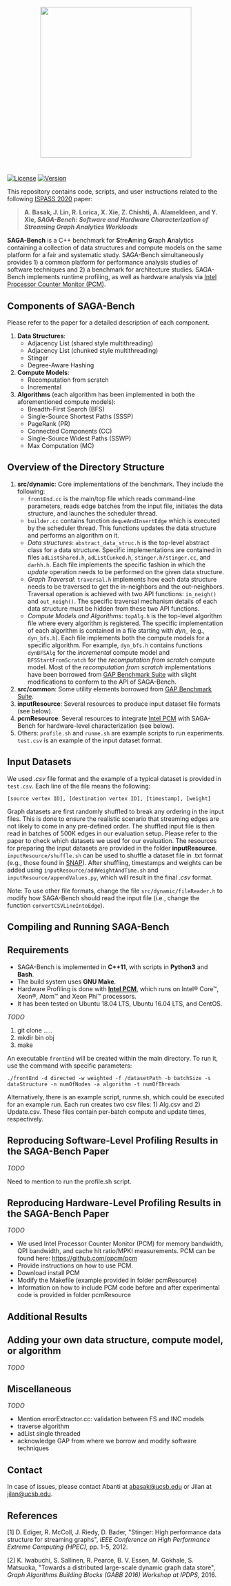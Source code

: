<p align="center"><img src="https://github.com/abasak24/SAGA-Bench/blob/master/img/saga.png" width="350"></p>

#

[![License](https://img.shields.io/badge/License-BSD%203--Clause-blue.svg)](https://opensource.org/licenses/BSD-3-Clause)
[![Version](https://img.shields.io/badge/version-alpha-orange.svg)](https://img.shields.io/badge/version-alpha-orange.svg)

This repository contains code, scripts, and user instructions related to the following [ISPASS 2020](https://ispass.org/ispass2020/) paper: 

> **A. Basak, J. Lin, R. Lorica, X. Xie, Z. Chishti, A. Alameldeen, and Y. Xie, *SAGA-Bench: Software and Hardware Characterization of Streaming Graph Analytics Workloads***

**SAGA-Bench** is a C++ benchmark for **S**tre**A**ming **G**raph **A**nalytics containing a collection of data structures and compute models on the same platform for a fair and systematic study. SAGA-Bench simultaneously provides 1) a common platform for performance analysis studies of software techniques and 2) a benchmark for architecture studies. SAGA-Bench implements runtime profiling, as well as hardware analysis via [Intel Processor Counter Monitor (PCM)](https://software.intel.com/en-us/articles/intel-performance-counter-monitor).

## Components of SAGA-Bench
Please refer to the paper for a detailed description of each component. 
1. **Data Structures**: 
     + Adjacency List (shared style multithreading)
     + Adjacency List (chunked style multithreading)
     + Stinger 
     + Degree-Aware Hashing
2. **Compute Models**:
     + Recomputation from scratch
     + Incremental
3. **Algorithms** (each algorithm has been implemented in both the aforementioned compute models): 
     + Breadth-First Search (BFS)
     + Single-Source Shortest Paths (SSSP)
     + PageRank (PR)
     + Connected Components (CC)
     + Single-Source Widest Paths (SSWP)
     + Max Computation (MC)

## Overview of the Directory Structure 
1. **src/dynamic**: Core implementations of the benchmark. They include the following:
    + `frontEnd.cc` is the main/top file which reads command-line parameters, reads edge batches from the input file, initiates the data structure, and launches the scheduler thread. 
    + `builder.cc` contains function `dequeAndInsertEdge` which is executed by the scheduler thread. This functions updates the data structure and performs an algorithm on it.
    + *Data structures*: `abstract_data_struc.h` is the top-level abstract class for a data structure. Specific implementations are contained in files `adListShared.h`, `adListCunked.h`, `stinger.h/stinger.cc`, and `darhh.h`. Each file implements the specific fashion in which the *update* operation needs to be performed on the given data structure.
    + *Graph Traversal*: `traversal.h` implements how each data structure needs to be traversed to get the in-neighbors and the out-neighbors. Traversal operation is achieved with two API functions: `in_neigh()` and `out_neigh()`. The specific traversal mechanism details of each data structure must be hidden from these two API functions. 
    + *Compute Models and Algorithms*: `topAlg.h` is the top-level algorithm file where every algorithm is registered. The specific implementation of each algorithm is contained in a file starting with *dyn_* (e.g., `dyn_bfs.h`). Each file implements both the compute models for a specific algorithm. For example, `dyn_bfs.h` contains functions `dynBFSAlg` for the *incremental* compute model and `BFSStartFromScratch` for the *recomputation from scratch* compute model. Most of the *recomputation from scratch* implementations have been borrowed from [GAP Benchmark Suite](https://github.com/sbeamer/gapbs) with slight modifications to conform to the API of SAGA-Bench. 
2. **src/common**: Some utility elements borrowed from [GAP Benchmark Suite](https://github.com/sbeamer/gapbs).
3. **inputResource**: Several resources to produce input dataset file formats (see below).
4. **pcmResource**: Several resources to integrate [Intel PCM](https://software.intel.com/en-us/articles/intel-performance-counter-monitor) with SAGA-Bench for hardware-level characterization (see below).
5. Others: `profile.sh` and `runme.sh` are example scripts to run experiments. `test.csv` is an example of the input dataset format. 

## Input Datasets
We used *.csv* file format and the example of a typical dataset is provided in `test.csv`. Each line of the file means the following:
```
[source vertex ID], [destination vertex ID], [timestamp], [weight]
```
Graph datasets are first randomly shuffled to break any ordering in the input files. This is done to ensure the realistic scenario that streaming edges are not likely to come in any pre-defined order. The shuffled input file is then read in batches of 500K edges in our evaluation setup. Please refer to the paper to check which datasets we used for our evaluation. The resources for preparing the input datasets are provided in the folder **inputResource**. `inputResource/shuffle.sh` can be used to shuffle a dataset file in .txt format (e.g., those found in [SNAP](https://snap.stanford.edu/data/)). After shuffling, timestamps and weights can be added using `inputResource/addWeightAndTime.sh` and `inputResource/appendValues.py`, which will result in the final *.csv* format.

Note: To use other file formats, change the file `src/dynamic/fileReader.h` to modify how SAGA-Bench should read the input file (i.e., change the function `convertCSVLineIntoEdge`). 

## Compiling and Running SAGA-Bench 
## Requirements
* SAGA-Bench is implemented in **C++11**, with scripts in **Python3** and **Bash**. 
* The build system uses **GNU Make**.
* Hardware Profiling is done with [**Intel PCM**](https://software.intel.com/en-us/articles/intel-performance-counter-monitor), which runs on Intel&reg; Core&trade;, Xeon&reg;, Atom&trade; and Xeon Phi&trade; processors.
* It has been tested on Ubuntu 18.04 LTS, Ubuntu 16.04 LTS, and CentOS.

_TODO_
1) git clone .....
2) mkdir bin obj
3) make 

An executable `frontEnd` will be created within the main directory. To run it, use the command with specific parameters:

```
./frontEnd -d directed -w weighted -f /datasetPath -b batchSize -s dataStructure -n numOfNodes -a algorithm -t numOfThreads
```
Alternatively, there is an example script, runme.sh, which could be executed for an example run. 
Each run creates two csv files: 1) Alg.csv and 2) Update.csv. These files contain per-batch compute and update times, respectively. 

## Reproducing Software-Level Profiling Results in the SAGA-Bench Paper
_TODO_

Need to mention to run the profile.sh script. 

## Reproducing Hardware-Level Profiling Results in the SAGA-Bench Paper
_TODO_
+ We used Intel Processor Counter Monitor (PCM) for memory bandwidth, QPI bandwidth, and cache hit ratio/MPKI measurements. PCM can be found here: https://github.com/opcm/pcm
+ Provide instructions on how to use PCM.
+ Download install PCM 
+ Modify the Makefile (example provided in folder pcmResource)
+ Information on how to include PCM code before and after experimental code is provided in folder pcmResource

## Additional Results

## Adding your own data structure, compute model, or algorithm 
_TODO_

## Miscellaneous
_TODO_

+ Mention errorExtractor.cc: validation between FS and INC models 
+ traverse algorithm 
+ adList single threaded
+ acknowledge GAP from where we borrow and modify software techniques 

## Contact
In case of issues, please contact Abanti at abasak@ucsb.edu or Jilan at jilan@ucsb.edu.

## References
[1] D. Ediger, R. McColl, J. Riedy, D. Bader, "Stinger: High performance data structure for streaming graphs", _IEEE Conference on High Performance Extreme Computing (HPEC),_ pp. 1-5, 2012.

[2] K. Iwabuchi, S. Sallinen, R. Pearce, B. V. Essen, M. Gokhale, S. Matsuoka, "Towards a distributed large-scale dynamic graph data store", _Graph Algorithms Building Blocks (GABB 2016) Workshop at IPDPS,_ 2016.